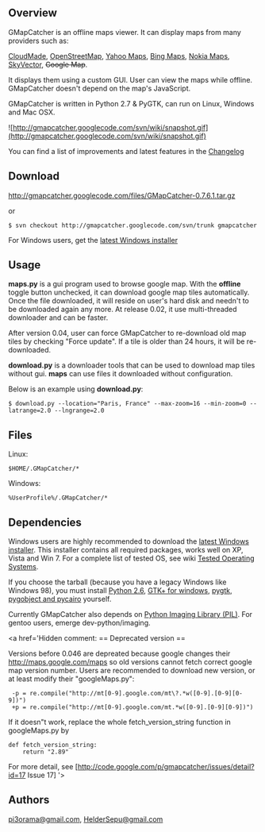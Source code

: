 ## Overview ##

GMapCatcher is an offline maps viewer. It can display maps from many providers such as:

[CloudMade](http://maps.cloudmade.com/), [OpenStreetMap](http://www.openstreetmap.org/), [Yahoo Maps](http://maps.yahoo.com/), [Bing Maps](http://www.bing.com/maps/), [Nokia Maps](http://maps.nokia.com), [SkyVector](http://skyvector.com/), ~~Google Map~~.

It displays them using a custom GUI. User can view the maps while offline. GMapCatcher doesn't depend on the map's JavaScript.

GMapCatcher is written in Python 2.7 & PyGTK, can run on Linux, Windows and Mac OSX.

![http://gmapcatcher.googlecode.com/svn/wiki/snapshot.gif](http://gmapcatcher.googlecode.com/svn/wiki/snapshot.gif)

You can find a list of improvements and latest features in the [Changelog](http://code.google.com/p/gmapcatcher/source/browse/trunk/changelog)

## Download ##

http://gmapcatcher.googlecode.com/files/GMapCatcher-0.7.6.1.tar.gz

or

```
$ svn checkout http://gmapcatcher.googlecode.com/svn/trunk gmapcatcher
```

For Windows users, get the [latest Windows installer](http://code.google.com/p/gmapcatcher/downloads/list?can=2&q=Win+Installer)

## Usage ##

**maps.py** is a gui program used to browse google map. With the **offline** toggle button unchecked,  it can download google map tiles automatically. Once the file downloaded, it will reside on user's hard disk and needn't to be downloaded again any more. At release 0.02, it use multi-threaded downloader and can be faster.

After version 0.04, user can force GMapCatcher to re-download old map tiles by checking "Force update". If a tile is older than 24 hours, it will be re-downloaded.

**download.py** is a downloader tools that can be used to download map tiles without gui. **maps** can use files it downloaded without configuration.

Below is an example using **download.py**:
```
$ download.py --location="Paris, France" --max-zoom=16 --min-zoom=0 --latrange=2.0 --lngrange=2.0
```

## Files ##
Linux:
```
$HOME/.GMapCatcher/*
```

Windows:
```
%UserProfile%/.GMapCatcher/*
```

## Dependencies ##

Windows users are highly recommended to download the [latest Windows installer](http://code.google.com/p/gmapcatcher/downloads/list?can=2&q=Win+Installer).
This installer contains all required packages, works well on XP, Vista and Win 7.
For a complete list of tested OS, see wiki [Tested Operating Systems](http://code.google.com/p/gmapcatcher/wiki/TestedOperatingSystems).


If you choose the tarball (because you have a legacy Windows like Windows 98), you must install [Python 2.6](http://www.python.org/download/), [GTK+ for windows](http://www.gtk.org/download.html), [pygtk, pygobject and pycairo](http://www.pygtk.org/downloads.html) yourself.

Currently GMapCatcher also depends on [Python Imaging Library (PIL)](http://www.pythonware.com/products/pil/). For gentoo users, emerge dev-python/imaging.

<a href='Hidden comment: 
== Deprecated version ==

Versions before 0.046 are depreated because google changes their http://maps.google.com/maps so old versions cannot fetch correct google map version number. Users are recommended to download new version, or at least modify their "googleMaps.py":
```
 -p = re.compile("http://mt[0-9].google.com/mt\?.*w([0-9].[0-9][0-9])")
 +p = re.compile("http://mt[0-9].google.com/mt.*w([0-9].[0-9][0-9])")
```

If it doesn"t work, replace the whole fetch_version_string function in googleMaps.py by

```
def fetch_version_string:
	return "2.89"
```

For more detail, see [http://code.google.com/p/gmapcatcher/issues/detail?id=17 Issue 17]
'></a>

## Authors ##

pi3orama@gmail.com, HelderSepu@gmail.com
